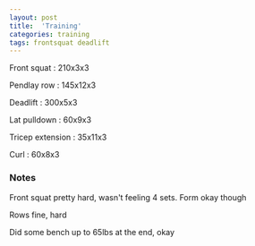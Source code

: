 ```yaml
---
layout: post
title:  'Training'
categories: training
tags: frontsquat deadlift
---
```


Front squat : 210x3x3

Pendlay row : 145x12x3

Deadlift  : 300x5x3

Lat pulldown  : 60x9x3

Tricep extension  : 35x11x3

Curl  : 60x8x3

### Notes

Front squat pretty hard, wasn't feeling 4 sets. Form okay though

Rows fine, hard

Did some bench up to 65lbs at the end, okay
